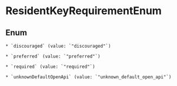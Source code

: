 
# ResidentKeyRequirementEnum

## Enum


    * `discouraged` (value: `"discouraged"`)

    * `preferred` (value: `"preferred"`)

    * `required` (value: `"required"`)

    * `unknownDefaultOpenApi` (value: `"unknown_default_open_api"`)



